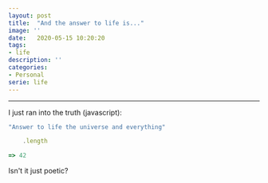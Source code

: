 ```yaml
---
layout: post
title:  "And the answer to life is..."
image: ''
date:   2020-05-15 10:20:20
tags:
- life 
description: ''
categories:
- Personal
serie: life
---
```


---
I just ran into the truth (javascript):

```js
"Answer to life the universe and everything"

    .length

=> 42
```

Isn't it just poetic?
